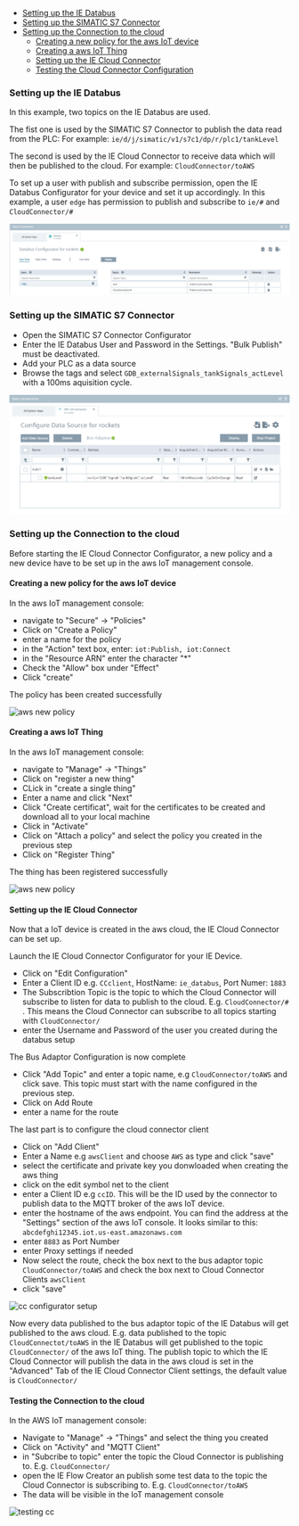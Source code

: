   * [Setting up the IE Databus](#setting-up-the-ie-databus)
  * [Setting up the SIMATIC S7 Connector](#setting-up-the-simatic-s7-connector)
  * [Setting up the Connection to the cloud](#setting-up-the-connection-to-the-cloud)
    + [Creating a new policy for the aws IoT device](#creating-a-new-policy-for-the-aws-iot-device)
    + [Creating a aws IoT Thing](#creating-a-aws-iot-thing)
    + [Setting up the IE Cloud Connector](#setting-up-the-ie-cloud-connector)
    + [Testing the Cloud Connector Configuration](#testing-the-cloud-connector-configuration)

### Setting up the IE Databus

In this example, two topics on the IE Databus are used.

The fist one is used by the SIMATIC S7 Connector to publish the data read from the PLC:
For example: `ie/d/j/simatic/v1/s7c1/dp/r/plc1/tankLevel`
 

The second is used by the IE Cloud Connector to receive data which will then be published to the cloud.
For example: `CloudConnector/toAWS`

To set up a user with publish and subscribe permission, open the IE Databus Configurator for your device and set it up accordingly. In this example, a user `edge` has permission to publish and subscribe to `ie/#` and `CloudConnector/#`

![iot gateway databus setup](./graphics/iot-gateway-databus-setup.png)

### Setting up the SIMATIC S7 Connector

- Open the SIMATIC S7 Connector Configurator
- Enter the IE Databus User and Password in the Settings. "Bulk Publish" must be deactivated.
- Add your PLC as a data source
- Browse the tags and select  `GDB_externalSignals_tankSignals_actLevel` with a 100ms aquisition cycle.

![iot gateway S7 connector setup](./graphics/iot-gateway-s7connector-setup.png)

### Setting up the Connection to the cloud

Before starting the IE Cloud Connector Configurator, a new policy and a new device have to be set up in the aws IoT management console.

#### Creating a new policy for the aws IoT device

In the aws IoT management console:

- navigate to "Secure" -> "Policies"
- Click on "Create a Policy"
- enter a name for the policy
- in the "Action" text box, enter: `iot:Publish, iot:Connect`
- in the "Resource ARN" enter the character "*"
- Check the "Allow" box under "Effect"
- Click "create"

The policy has been created successfully

![aws new policy](./graphics/iot-gateway-aws-new-policy.gif)

#### Creating a aws IoT Thing

In the aws IoT management console:

- navigate to "Manage" -> "Things"
- Click on "register a new thing"
- CLick in "create a single thing"
- Enter a name and click "Next"
- Click "Create certificat", wait for the certificates to be created and download all to your local machine
- Click in "Activate"
- Click on "Attach a policy" and select the policy you created in the previous step
- Click on "Register Thing"

The thing has been registered successfully

![aws new policy](./graphics/iot-gateway-aws-new-device.gif)

#### Setting up the IE Cloud Connector

Now that a IoT device is created in the aws cloud, the IE Cloud Connector can be set up.

Launch the IE Cloud Connector Configurator for your IE Device.

- Click on "Edit Configuration"
- Enter a Client ID e.g. `CCclient`, HostName: `ie_databus`, Port Numer: `1883`
- The Subscribtion Topic is the topic to which the Cloud Connector will subscribe to listen for data to publish to the cloud. E.g. `CloudConnector/#` . This means the Cloud Connector can subscribe to all topics starting with `CloudConnector/`
- enter the Username and Password of the user you created during the databus setup

The Bus Adaptor Configuration is now complete

- Click "Add Topic" and enter a topic name, e.g `CloudConnector/toAWS` and click save. This topic must start with the name configured in the previous step.
- Click on Add Route
- enter a name for the route

The last part is to configure the cloud connector client

- Click on "Add Client"
- Enter a Name e.g `awsClient` and choose `AWS` as type and click "save"
- select the certificate and private key you donwloaded when creating the aws thing
- click on the edit symbol net to the client
- enter a Client ID e.g `ccID`. This will be the ID used by the connector to publish data to the MQTT broker of the aws IoT device.
- enter the hostname of the aws endpoint. You can find the address at the "Settings" section of the aws IoT console. It looks similar to this: `abcdefghi12345.iot.us-east.amazonaws.com`
- enter `8883` as Port Number
- enter Proxy settings if needed
- Now select the route, check the box next to the bus adaptor topic `CloudConnector/toAWS` and check the box next to Cloud Connector Clients `awsClient`
- click "save"

![cc configurator setup](./graphics/iot-gateway-cc-configurator.gif)

Now every data published to the bus adaptor topic of the IE Databus will get published to the aws cloud.
E.g. data published to the topic `CloudConnectot/toAWS` in the IE Databus will get published to the topic `CloudConnector/` of the aws IoT thing. The publish topic to which the IE Cloud Connector will publish the data in the aws cloud is set in the "Advanced" Tab of the IE Cloud Connector Client settings, the default value is `CloudConnector/`

#### Testing the Connection to the cloud

In the AWS IoT management console:

- Navigate to "Manage" -> "Things" and select the thing you created
- Click on "Activity" and "MQTT Client"
- in "Subcribe to topic" enter the topic the Cloud Connector is publishing to. E.g. `CloudConnector/`
- open the IE Flow Creator an publish some test data to the topic the Cloud Connector is subscribing to. E.g. `CloudConnector/toAWS`
- The data will be visible in the IoT management console

![testing cc](./graphics/iot-gateway-test-aws.gif)
